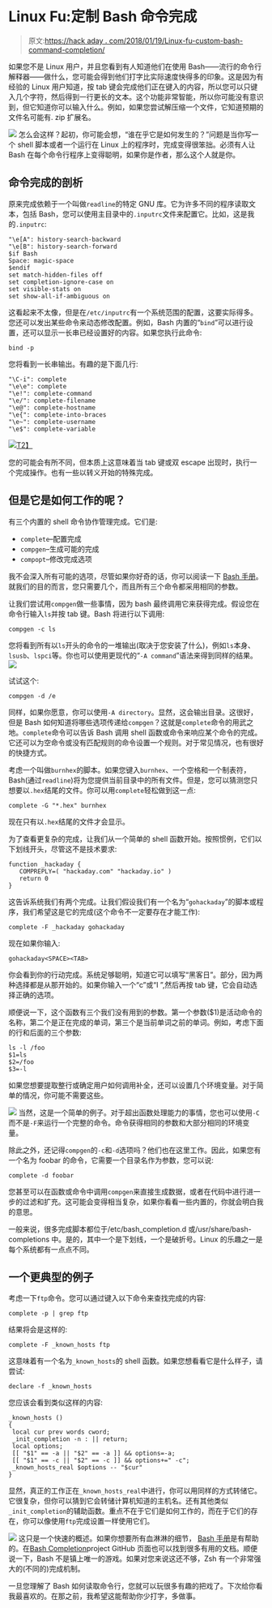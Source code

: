 # Linux Fu:定制 Bash 命令完成

> 原文:[https://hack aday . com/2018/01/19/Linux-fu-custom-bash-command-completion/](https://hackaday.com/2018/01/19/linux-fu-custom-bash-command-completion/)

如果您不是 Linux 用户，并且您看到有人知道他们在使用 Bash——流行的命令行解释器——做什么，您可能会得到他们打字比实际速度快得多的印象。这是因为有经验的 Linux 用户知道，按 tab 键会完成他们正在键入的内容，所以您可以只键入几个字符，然后得到一行更长的文本。这个功能非常智能，所以你可能没有意识到，但它知道你可以输入什么。例如，如果您尝试解压缩一个文件，它知道预期的文件名可能有. zip 扩展名。

[![](../Images/29ecb8e84c6e619d56dbfab73728136c.png)](https://hackaday.com/wp-content/uploads/2018/01/tab.png) 怎么会这样？起初，你可能会想，“谁在乎它是如何发生的？”问题是当你写一个 shell 脚本或者一个运行在 Linux 上的程序时，完成变得很笨拙。必须有人让 Bash 在每个命令行程序上变得聪明，如果你是作者，那么这个人就是你。

## 命令完成的剖析

原来完成依赖于一个叫做`readline`的特定 GNU 库。它为许多不同的程序读取文本，包括 Bash，您可以使用主目录中的`.inputrc`文件来配置它。比如，这是我的`.inputrc`:

```
"\e[A": history-search-backward
"\e[B": history-search-forward
$if Bash
Space: magic-space
$endif
set match-hidden-files off
set completion-ignore-case on
set visible-stats on
set show-all-if-ambiguous on
```

这看起来不太像，但是在`/etc/inputrc`有一个系统范围的配置，这要实际得多。您还可以发出某些命令来动态修改配置。例如，Bash 内置的“`bind`”可以进行设置，还可以显示一长串已经设置好的内容。如果您执行此命令:

```
bind -p
```

您将看到一长串输出。有趣的是下面几行:

```
"\C-i": complete
"\e\e": complete
"\e!": complete-command
"\e/": complete-filename
"\e@": complete-hostname
"\e{": complete-into-braces
"\e~": complete-username
"\e$": complete-variable
```

[![](../Images/079fded64f2ee12e3ce0d9d97ddb0009.png)T2】](https://hackaday.com/wp-content/uploads/2018/01/bash1.png)

您的可能会有所不同，但本质上这意味着当 tab 键或双 escape 出现时，执行一个完成操作。也有一些以转义开始的特殊完成。

## 但是它是如何工作的呢？

有三个内置的 shell 命令协作管理完成。它们是:

*   `complete`–配置完成
*   `compgen`–生成可能的完成
*   `compopt`–修改完成选项

我不会深入所有可能的选项，尽管如果你好奇的话，你可以阅读一下 [Bash 手册](https://www.gnu.org/software/bash/manual/html_node/Programmable-Completion-Builtins.html)。就我们的目的而言，您只需要几个，而且所有三个命令都采用相同的参数。

让我们尝试用`compgen`做一些事情，因为 bash 最终调用它来获得完成。假设您在命令行输入`ls`并按 tab 键。Bash 将进行以下调用:

```
compgen -c ls
```

您将看到所有以`ls`开头的命令的一堆输出(取决于您安装了什么)，例如`ls`本身、`lsusb`、`lspci`等。你也可以使用更现代的“`-A command`”语法来得到同样的结果。 [![](../Images/07e0c54dff653319300de22efbbf4602.png)](https://hackaday.com/wp-content/uploads/2018/01/bash2.png)

试试这个:

```
compgen -d /e
```

同样，如果你愿意，你可以使用`-A directory`。显然，这会输出目录。这很好，但是 Bash 如何知道将哪些选项传递给`compgen`？这就是`complete`命令的用武之地。`complete`命令可以告诉 Bash 调用 shell 函数或命令来响应某个命令的完成。它还可以为空命令或没有匹配规则的命令设置一个规则。对于常见情况，也有很好的快捷方式。

考虑一个叫做`burnhex`的脚本。如果您键入`burnhex`、一个空格和一个制表符，Bash(通过`readline`)将为您提供当前目录中的所有文件。但是，您可以猜测您只想要以`.hex`结尾的文件。你可以用`complete`轻松做到这一点:

```
complete -G "*.hex" burnhex
```

现在只有以`.hex`结尾的文件才会显示。

为了查看更复杂的完成，让我们从一个简单的 shell 函数开始。按照惯例，它们以下划线开头，尽管这不是技术要求:

```
function _hackaday {
   COMPREPLY=( "hackaday.com" "hackaday.io" )
   return 0
}
```

这告诉系统我们有两个完成。让我们假设我们有一个名为“`gohackaday`”的脚本或程序，我们希望这是它的完成(这个命令不一定要存在才能工作):

```
complete -F _hackaday gohackaday
```

现在如果你输入:

```
gohackaday<SPACE><TAB>
```

你会看到你的行动完成。系统足够聪明，知道它可以填写“黑客日”。部分，因为两种选择都是从那开始的。如果你输入一个“c”或“I ”,然后再按 tab 键，它会自动选择正确的选项。

顺便说一下，这个函数有三个我们没有用到的参数。第一个参数($1)是活动命令的名称，第二个是正在完成的单词，第三个是当前单词之前的单词。例如，考虑下面的行和后面的三个参数:

```
ls -l /foo
$1=ls
$2=/foo
$3=-l
```

如果您想要提取整行或确定用户如何调用补全，还可以设置几个环境变量。对于简单的情况，你可能不需要这些。

[![](../Images/3cf50a119054cc3a9876268c0a4e5a6f.png)](https://hackaday.com/wp-content/uploads/2017/02/tuxwiz.png) 当然，这是一个简单的例子。对于超出函数处理能力的事情，您也可以使用`-C`而不是`-F`来运行一个完整的命令。命令获得相同的参数和大部分相同的环境变量。

除此之外，还记得`compgen`的`-c`和`-d`选项吗？他们也在这里工作。因此，如果您有一个名为 foobar 的命令，它需要一个目录名作为参数，您可以说:

```
complete -d foobar
```

您甚至可以在函数或命令中调用`compgen`来直接生成数据，或者在代码中进行进一步的过滤和扩充。这可能会变得相当复杂，如果你看看一些内置的，你就会明白我的意思。

一般来说，很多完成脚本都位于/etc/bash_completion.d 或/usr/share/bash-completions 中。是的，其中一个是下划线，一个是破折号。Linux 的乐趣之一是每个系统都有一点点不同。

## 一个更典型的例子

考虑一下`ftp`命令。您可以通过键入以下命令来查找完成的内容:

```
complete -p | grep ftp
```

结果将会是这样的:

```
complete -F _known_hosts ftp
```

这意味着有一个名为`_known_hosts`的 shell 函数。如果您想看看它是什么样子，请尝试:

```
declare -f _known_hosts
```

您应该会看到类似这样的内容:

```
_known_hosts () 
{ 
 local cur prev words cword;
 _init_completion -n : || return;
 local options;
 [[ "$1" == -a || "$2" == -a ]] && options=-a;
 [[ "$1" == -c || "$2" == -c ]] && options+=" -c";
 _known_hosts_real $options -- "$cur"
}
```

显然，真正的工作正在`_known_hosts_real`中进行，你可以用同样的方式转储它。它很复杂，但你可以猜到它会转储计算机知道的主机名。还有其他类似`_init_completion`的辅助函数。重点不在于它们是如何工作的，而在于它们的存在，你可以像使用`ftp`完成设置一样使用它们。

[![](../Images/0cabdcaf240b9497e6c21ec2f94b815c.png)](https://hackaday.com/wp-content/uploads/2018/01/bash-icon.png) 这只是一个快速的概述。如果你想要所有血淋淋的细节， [Bash 手册](https://www.gnu.org/software/bash/manual/html_node/Programmable-Completion.html#Programmable-Completion)是有帮助的。在[Bash Completion](https://github.com/scop/bash-completion)project GitHub 页面也可以找到很多有用的文档。顺便说一下，Bash 不是镇上唯一的游戏。如果对您来说这还不够，Zsh 有一个非常强大的(不同的)完成机制。

一旦您理解了 Bash 如何读取命令行，您就可以玩很多有趣的把戏了。下次给你看我最喜欢的。在那之前，我希望这能帮助你少打字，多做事。